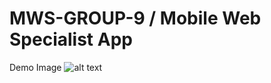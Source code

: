 # MWS-GROUP-9 / Mobile Web Specialist App

Demo Image 
![alt text](https://github.com/ndiadedev/Mobile-Web-Specialist-App/tree/master/src/images/home/mws-group-9-app.PNG "mws-group-9")

